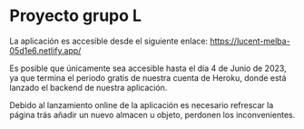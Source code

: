 # Proyecto grupo L

La aplicación es accesible desde el siguiente enlace:
https://lucent-melba-05d1e6.netlify.app/

Es posible que únicamente sea accesible hasta el día 4 de Junio de 2023, ya que termina el periodo gratis de nuestra cuenta de Heroku, donde está lanzado el backend de nuestra aplicación.

Debido al lanzamiento online de la aplicación es necesario refrescar la página trás añadir un nuevo almacen u objeto, perdonen los inconvenientes.

